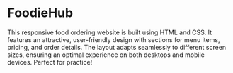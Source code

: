 # FoodieHub
 This responsive food ordering website is built using HTML and CSS. It features an attractive, user-friendly design with sections for menu items, pricing, and order details. The layout adapts seamlessly to different screen sizes, ensuring an optimal experience on both desktops and mobile devices. Perfect for practice!
